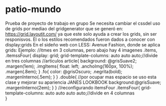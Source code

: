 # patio-mundo
Prueba de proyecto de trabajo en grupo 
Se necesita cambiar el cssdel uso de grids por mediao del gridgenerator que se generó en: https://grid.layoutit.com/
ya que este solo ayuda a crear los grids, sin ser responisvos.
El o los estilos recomendados fueron dados a conocer con display:grids
En el sideño web con LESS: Avenue Fashion, donde se aplica grids:
Ejemplo:
//itmes en 3 columnas, pero abajo hay 4 imagenes
.items, .itemssFour{
	display: grid;
	grid-template-columns: auto auto auto;//divide en tres columnas
	//articulos
	article{
		background: @grisSuave2;
		.margen(1em);
		.imgItems{
			float: left;
			.anchoImg(160px, 100%);
			.margen(.8em);
		}
		.fo{
			color: @grisOscuro;
			.negrita(bold);
			.margenInterno(.5em);
		}
	}
	.double{
		//por ocupar mas espacio se uso esta clase y mejorar su apariencia JANES LOOKBOOK
		background:@grisSuave;
		.margenInterno(2em);
	}
}
//reconfigurando itemsFour
.itemsFour{
	grid-template-columns: auto auto auto auto;//divide en 4 columnas	
}
